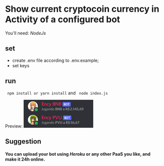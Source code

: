 # Show current cryptocoin currency in Activity of a configured bot

You'll need: _NodeJs_

## set

- create .env file according to .env.example;
- set keys

## run

` npm install or yarn install`
and
` node index.js`

Preview:
![alt](preview.png)

## Suggestion

#### You can upload your bot using _Heroku_ or any other PaaS you like, and make it 24h online.

